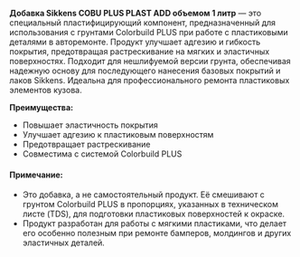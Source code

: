 **Добавка Sikkens COBU PLUS PLAST ADD объемом 1 литр** — это специальный пластифицирующий компонент, предназначенный для использования с грунтами Colorbuild PLUS при работе с пластиковыми деталями в авторемонте. Продукт улучшает адгезию и гибкость покрытия, предотвращая растрескивание на мягких и эластичных поверхностях. Подходит для нешлифуемой версии грунта, обеспечивая надежную основу для последующего нанесения базовых покрытий и лаков Sikkens. Идеальна для профессионального ремонта пластиковых элементов кузова.

**Преимущества:**

- Повышает эластичность покрытия
- Улучшает адгезию к пластиковым поверхностям
- Предотвращает растрескивание
- Совместима с системой Colorbuild PLUS

#### Примечание:

- Это добавка, а не самостоятельный продукт. Её смешивают с грунтом Colorbuild PLUS в пропорциях, указанных в техническом листе (TDS), для подготовки пластиковых поверхностей к окраске.
- Продукт разработан для работы с мягкими пластиками, что делает его особенно полезным при ремонте бамперов, молдингов и других эластичных деталей.
